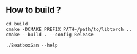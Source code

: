 ## How to build ?

```
cd build
cmake -DCMAKE_PREFIX_PATH=/path/to/libtorch ..
cmake --build . --config Release
```

`./BeatboxGan --help`
